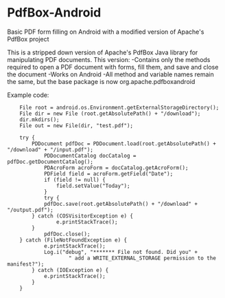 PdfBox-Android
==============

Basic PDF form filling on Android with a modified version of Apache's PdfBox project


This is a stripped down version of Apache's PdfBox Java library for manipulating PDF documents. This version:
-Contains only the methods required to open a PDF document with forms, fill them, and save and close the document
-Works on Android
-All method and variable names remain the same, but the base package is now org.apache.pdfboxandroid

Example code:
```
	File root = android.os.Environment.getExternalStorageDirectory(); 
	File dir = new File (root.getAbsolutePath() + "/download");
	dir.mkdirs();
	File out = new File(dir, "test.pdf");

	try {
		PDDocument pdfDoc = PDDocument.load(root.getAbsolutePath() + "/download" + "/input.pdf");
	    	PDDocumentCatalog docCatalog = pdfDoc.getDocumentCatalog();
	    	PDAcroForm acroForm = docCatalog.getAcroForm();
	    	PDField field = acroForm.getField("Date");
	    	if (field != null) {
	    	    field.setValue("Today");
	    	}
	    	try {
			pdfDoc.save(root.getAbsolutePath() + "/download" + "/output.pdf");
		} catch (COSVisitorException e) {
				e.printStackTrace();
		}
	    	pdfDoc.close();
	} catch (FileNotFoundException e) {
	        e.printStackTrace();
	        Log.i("debug", "******* File not found. Did you" +
	                " add a WRITE_EXTERNAL_STORAGE permission to the   manifest?");
	    } catch (IOException e) {
	        e.printStackTrace();
	    }
	}
```
